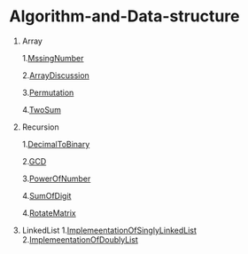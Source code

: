 # Algorithm-and-Data-structure

1. Array

   1.[MssingNumber](https://github.com/Iyanuoluwa-vic/Algorithm-and-Data-structure/tree/master/Array/MissingNumber)

   2.[ArrayDiscussion](https://github.com/Iyanuoluwa-vic/Algorithm-and-Data-structure/tree/master/Array/ArrayDiscussion)

   3.[Permutation](https://github.com/Iyanuoluwa-vic/Algorithm-and-Data-structure/tree/master/Array/Permutation)

   4.[TwoSum](https://github.com/Iyanuoluwa-vic/Algorithm-and-Data-structure/tree/master/Array/TwoSum)


2. Recursion
   
   1.[DecimalToBinary](https://github.com/Iyanuoluwa-vic/Algorithm-and-Data-structure/tree/master/Recursions/DecimalToBianry)

   2.[GCD](https://github.com/Iyanuoluwa-vic/Algorithm-and-Data-structure/tree/master/Recursions/GCD)

   3.[PowerOfNumber](https://github.com/Iyanuoluwa-vic/Algorithm-and-Data-structure/tree/master/Recursions/PowerOfNumber)

   4.[SumOfDigit](https://github.com/Iyanuoluwa-vic/Algorithm-and-Data-structure/tree/master/Recursions/SumofDigit)

   4.[RotateMatrix](https://github.com/Iyanuoluwa-vic/Algorithm-and-Data-structure/tree/master/Recursions/RotateMatrix)


3. LinkedList
      1.[ImplemeentationOfSinglyLinkedList](https://github.com/Iyanuoluwa-vic/Algorithm-and-Data-structure/tree/master/LinkedList/SinglyLinkedListImplementation)
      2.[ImplemeentationOfDoublyList](https://github.com/Iyanuoluwa-vic/Algorithm-and-Data-structure/tree/master/LinkedList/DoublyLinkedListImplementation)
      

        

